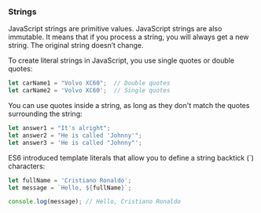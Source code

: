 ### Strings
JavaScript strings are primitive values. JavaScript strings are also immutable. It means that if you process a string, you will always get a new string. The original string doesn’t change.

To create literal strings in JavaScript, you use single quotes or double quotes:

```js
let carName1 = "Volvo XC60";  // Double quotes
let carName2 = 'Volvo XC60';  // Single quotes
```
You can use quotes inside a string, as long as they don't match the quotes surrounding the string:

```js
let answer1 = "It's alright";
let answer2 = "He is called 'Johnny'";
let answer3 = 'He is called "Johnny"';
```

ES6 introduced template literals that allow you to define a string backtick (`) characters:

```js
let fullName = 'Cristiano Ronaldo';
let message = `Hello, ${fullName}`;

console.log(message); // Hello, Cristiano Ronaldo
```